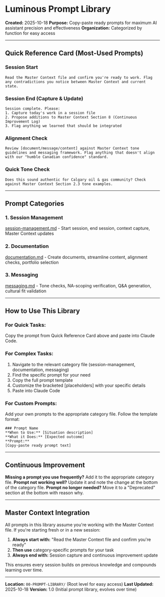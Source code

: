 # Luminous Prompt Library

**Created:** 2025-10-18
**Purpose:** Copy-paste ready prompts for maximum AI assistant precision and effectiveness
**Organization:** Categorized by function for easy access

---

## Quick Reference Card (Most-Used Prompts)

### Session Start
```
Read the Master Context file and confirm you're ready to work. Flag any contradictions you notice between Master Context and current state.
```

### Session End (Capture & Update)
```
Session complete. Please:
1. Capture today's work in a session file
2. Propose additions to Master Context Section 8 (Continuous Improvement Log)
3. Flag anything we learned that should be integrated
```

### Alignment Check
```
Review [document/message/content] against Master Context tone guidelines and messaging framework. Flag anything that doesn't align with our "humble Canadian confidence" standard.
```

### Quick Tone Check
```
Does this sound authentic for Calgary oil & gas community? Check against Master Context Section 2.3 tone examples.
```

---

## Prompt Categories

### 1. Session Management
[session-management.md](session-management.md) - Start session, end session, context capture, Master Context updates

### 2. Documentation
[documentation.md](documentation.md) - Create documents, streamline content, alignment checks, portfolio selection

### 3. Messaging
[messaging.md](messaging.md) - Tone checks, NA-scoping verification, Q&A generation, cultural fit validation

---

## How to Use This Library

### For Quick Tasks:
Copy the prompt from Quick Reference Card above and paste into Claude Code.

### For Complex Tasks:
1. Navigate to the relevant category file (session-management, documentation, messaging)
2. Find the specific prompt for your need
3. Copy the full prompt template
4. Customize the bracketed [placeholders] with your specific details
5. Paste into Claude Code

### For Custom Prompts:
Add your own prompts to the appropriate category file. Follow the template format:
```
### Prompt Name
**When to Use:** [Situation description]
**What it Does:** [Expected outcome]
**Prompt:**
[Copy-paste ready prompt text]
```

---

## Continuous Improvement

**Missing a prompt you use frequently?** Add it to the appropriate category file.
**Prompt not working well?** Update it and note the change at the bottom of the category file.
**Prompt no longer needed?** Move it to a "Deprecated" section at the bottom with reason why.

---

## Master Context Integration

All prompts in this library assume you're working with the Master Context file. If you're starting fresh or in a new session:

1. **Always start with:** "Read the Master Context file and confirm you're ready"
2. **Then use** category-specific prompts for your task
3. **Always end with:** Session capture and continuous improvement update

This ensures every session builds on previous knowledge and compounds learning over time.

---

**Location:** `00-PROMPT-LIBRARY/` (Root level for easy access)
**Last Updated:** 2025-10-18
**Version:** 1.0 (Initial prompt library, evolves over time)
